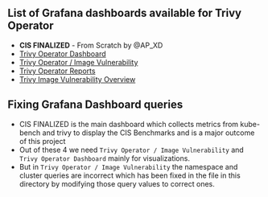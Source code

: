 ## **List of Grafana dashboards available for Trivy Operator**

- **CIS FINALIZED** - From Scratch by @AP_XD
- [Trivy Operator Dashboard](https://grafana.com/grafana/dashboards/17813-trivy-operator-dashboard/)
- [Trivy Operator / Image Vulnerability](https://grafana.com/grafana/dashboards/17214-trivy-operator-image-vulnerability/)
- [Trivy Operator Reports](https://grafana.com/grafana/dashboards/16652-trivy-operator-reports/)
- [Trivy Image Vulnerability Overview](https://grafana.com/grafana/dashboards/16742-trivy-image-vulnerability-overview/)

## **Fixing Grafana Dashboard queries**

- CIS FINALIZED is the main dashboard which collects metrics from kube-bench and trivy to display the CIS Benchmarks and is a major outcome of this project
- Out of these 4 we need ` Trivy Operator / Image Vulnerability ` and ` Trivy Operator Dashboard ` mainly for visualizations.
- But in ` Trivy Operator / Image Vulnerability ` the namespace and cluster queries are incorrect which has been fixed in the file in this directory by modifying those query values to correct ones.